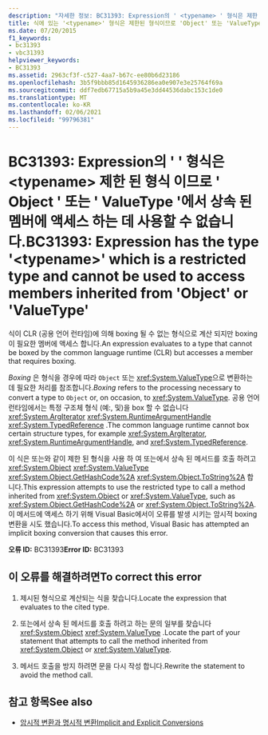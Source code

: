```yaml
---
description: "자세한 정보: BC31393: Expression의 ' <typename> ' 형식은 제한 된 형식 이므로 ' Object ' 또는 ' ValueType '에서 상속 된 멤버에 액세스 하는 데 사용할 수 없습니다."
title: 식에 있는 '<typename>' 형식은 제한된 형식이므로 'Object' 또는 'ValueType'에서 상속된 멤버에 액세스하는 데 사용할 수 없습니다.
ms.date: 07/20/2015
f1_keywords:
- bc31393
- vbc31393
helpviewer_keywords:
- BC31393
ms.assetid: 2963cf3f-c527-4aa7-b67c-ee80b6d23186
ms.openlocfilehash: 3b5f9bbb85d1645936286ea0e907e3e25764f69a
ms.sourcegitcommit: ddf7edb67715a5b9a45e3dd44536dabc153c1de0
ms.translationtype: MT
ms.contentlocale: ko-KR
ms.lasthandoff: 02/06/2021
ms.locfileid: "99796381"
---
```

# <a name="bc31393-expression-has-the-type-typename-which-is-a-restricted-type-and-cannot-be-used-to-access-members-inherited-from-object-or-valuetype"></a><span data-ttu-id="6e7cf-103">BC31393: Expression의 ' ' 형식은 \<typename> 제한 된 형식 이므로 ' Object ' 또는 ' ValueType '에서 상속 된 멤버에 액세스 하는 데 사용할 수 없습니다.</span><span class="sxs-lookup"><span data-stu-id="6e7cf-103">BC31393: Expression has the type '\<typename>' which is a restricted type and cannot be used to access members inherited from 'Object' or 'ValueType'</span></span>

<span data-ttu-id="6e7cf-104">식이 CLR (공용 언어 런타임)에 의해 boxing 될 수 없는 형식으로 계산 되지만 boxing이 필요한 멤버에 액세스 합니다.</span><span class="sxs-lookup"><span data-stu-id="6e7cf-104">An expression evaluates to a type that cannot be boxed by the common language runtime (CLR) but accesses a member that requires boxing.</span></span>

 <span data-ttu-id="6e7cf-105">*Boxing* 은 형식을 경우에 따라 `Object` 또는 <xref:System.ValueType>으로 변환하는 데 필요한 처리를 참조합니다.</span><span class="sxs-lookup"><span data-stu-id="6e7cf-105">*Boxing* refers to the processing necessary to convert a type to `Object` or, on occasion, to <xref:System.ValueType>.</span></span> <span data-ttu-id="6e7cf-106">공용 언어 런타임에서는 특정 구조체 형식 (예:, 및)을 box 할 수 없습니다 <xref:System.ArgIterator> <xref:System.RuntimeArgumentHandle> <xref:System.TypedReference> .</span><span class="sxs-lookup"><span data-stu-id="6e7cf-106">The common language runtime cannot box certain structure types, for example <xref:System.ArgIterator>, <xref:System.RuntimeArgumentHandle>, and <xref:System.TypedReference>.</span></span>

 <span data-ttu-id="6e7cf-107">이 식은 또는와 같이 제한 된 형식을 사용 하 여 또는에서 상속 된 메서드를 호출 하려고 <xref:System.Object> <xref:System.ValueType> <xref:System.Object.GetHashCode%2A> <xref:System.Object.ToString%2A> 합니다.</span><span class="sxs-lookup"><span data-stu-id="6e7cf-107">This expression attempts to use the restricted type to call a method inherited from <xref:System.Object> or <xref:System.ValueType>, such as <xref:System.Object.GetHashCode%2A> or <xref:System.Object.ToString%2A>.</span></span> <span data-ttu-id="6e7cf-108">이 메서드에 액세스 하기 위해 Visual Basic에서이 오류를 발생 시키는 암시적 boxing 변환을 시도 했습니다.</span><span class="sxs-lookup"><span data-stu-id="6e7cf-108">To access this method, Visual Basic has attempted an implicit boxing conversion that causes this error.</span></span>

 <span data-ttu-id="6e7cf-109">**오류 ID:** BC31393</span><span class="sxs-lookup"><span data-stu-id="6e7cf-109">**Error ID:** BC31393</span></span>

## <a name="to-correct-this-error"></a><span data-ttu-id="6e7cf-110">이 오류를 해결하려면</span><span class="sxs-lookup"><span data-stu-id="6e7cf-110">To correct this error</span></span>

1. <span data-ttu-id="6e7cf-111">제시된 형식으로 계산되는 식을 찾습니다.</span><span class="sxs-lookup"><span data-stu-id="6e7cf-111">Locate the expression that evaluates to the cited type.</span></span>

2. <span data-ttu-id="6e7cf-112">또는에서 상속 된 메서드를 호출 하려고 하는 문의 일부를 찾습니다 <xref:System.Object> <xref:System.ValueType> .</span><span class="sxs-lookup"><span data-stu-id="6e7cf-112">Locate the part of your statement that attempts to call the method inherited from <xref:System.Object> or <xref:System.ValueType>.</span></span>

3. <span data-ttu-id="6e7cf-113">메서드 호출을 방지 하려면 문을 다시 작성 합니다.</span><span class="sxs-lookup"><span data-stu-id="6e7cf-113">Rewrite the statement to avoid the method call.</span></span>

## <a name="see-also"></a><span data-ttu-id="6e7cf-114">참고 항목</span><span class="sxs-lookup"><span data-stu-id="6e7cf-114">See also</span></span>

- [<span data-ttu-id="6e7cf-115">암시적 변환과 명시적 변환</span><span class="sxs-lookup"><span data-stu-id="6e7cf-115">Implicit and Explicit Conversions</span></span>](../../programming-guide/language-features/data-types/implicit-and-explicit-conversions.md)
